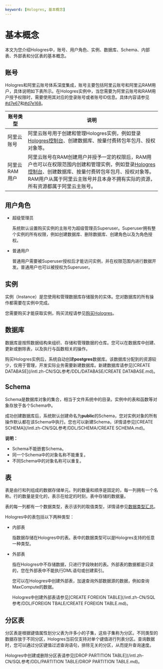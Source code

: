 ```yaml
---
keyword: [Hologres, 基本概念]
---
```


# 基本概念

本文为您介绍Hologres中，账号、用户角色、实例、数据库、Schema、内部表、外部表和分区表的基本概念。

## 账号

Hologres和阿里云账号体系深度集成，账号主要包括阿里云账号和阿里云RAM用户，具体说明如下表所示。在Hologres实例中，当您需要为阿里云账号和RAM用户授予权限时，需要使用其对应的登录账号或者账号ID信息。具体内容请参见[\#d7e67](#d7e67)和[\#d7e168](#d7e168)。

|账号类型|说明|
|----|--|
|阿里云账号|阿里云账号用于创建和管理Hologres实例，例如登录[Hologres控制台](https://hologram.console.aliyun.com/#/instance)、创建数据库、按量付费转包年包月、授权对象等。|
|阿里云RAM用户|阿里云账号在RAM创建用户并授予一定的权限后，RAM用户也可以在权限范围内创建和管理实例，例如登录[Hologres控制台](https://hologram.console.aliyun.com/#/instance)、创建数据库、按量付费转包年包月、授权对象等。RAM用户从属于阿里云主账号并且本身不拥有实际的资源，所有资源都属于阿里云主账号。 |

## 用户角色

-   超级管理员

    系统默认设置购买实例的主账号为超级管理员Superuser。Superuser拥有整个实例的所有权限，例如创建数据库、删除数据库、创建角色以及为角色授权。

-   普通用户

    普通用户需要被Superuser授权后才能访问实例，并在权限范围内进行数据开发。普通用户也可以被授权为Superuser。


## 实例

实例（Instance）是您使用和管理数据库存储服务的实体。您对数据库的所有操作都需要在实例中完成。

您需要购买才能获取实例，购买流程请参见[购买Hologres](/intl.zh-CN/准备工作/购买Hologres.md)。

## 数据库

数据库是按照数据结构来组织、存储和管理数据的仓库。您可以在数据库中创建、更新或删除表，以及执行与函数相关的操作。

购买Hologres实例后，系统自动创建**postgres**数据库。该数据库分配到的资源较少，仅用于管理，开发实际业务需要新建数据库。新建数据库请参见[CREATE DATABASE](/intl.zh-CN/SQL参考/DDL/DATABASE/CREATE DATABASE.md)。

## Schema

Schema是数据库对象的集合，相当于文件系统中的目录。实例中的表和函数等对象存放于各个Schema中。

成功创建数据库后，系统默认创建命名为**public**的Schema，您对实例对象的所有操作默认都在该Schema中执行。您也可以新建Schema，详情请参见[CREATE SCHEMA](/intl.zh-CN/SQL参考/DDL/SCHEMA/CREATE SCHEMA.md)。

**说明：**

-   Schema不能嵌套Schema。
-   同一个Schema中的对象名称不能重复。
-   不同Schema中的对象名称可以重复。

## 表

表是由行和列组成的数据存储单元。列的数量和顺序是固定的，每一列拥有一个名称。行的数量是变化的，表示在给定的时刻，表中存储的数据量。

表的每一列都有一个数据类型，表示该列的取值类型，详情请参见[数据类型汇总](/intl.zh-CN/SQL参考/数据类型/数据类型汇总.md)。

Hologres中的表包括以下两种类型：

-   内部表

    指数据存储在Hologres中的表。表中的数据类型可以是Hologres支持的任意一种类型。

-   外部表

    指在Hologres中不存储数据，只进行字段映射的表。外部表的数据都是只读的，您在外部表中不能执行DML语句或创建索引。

    您可以在Hologres中创建外部表，加速查询外部数据源的数据，例如查询MaxCompute的数据。

    Hologres中创建外部表请参见[CREATE FOREIGN TABLE](/intl.zh-CN/SQL参考/DDL/FOREIGN TBALE/CREATE FOREIGN TABLE.md)。


## 分区表

分区表是根据键值属性划分父表为许多小的子集，这些子集称为分区。不同类型的数据存放于不同分区，Hologres当前仅支持对单个键值进行列表分区。查询数据时，您可以通过分区键值过滤查询语句，排除无关的分区，从而提升查询速度。

Hologres中创建或删除分区表请参见[DROP PARTITION TABLE](/intl.zh-CN/SQL参考/DDL/PARTITION TABLE/DROP PARTITION TABLE.md)。

